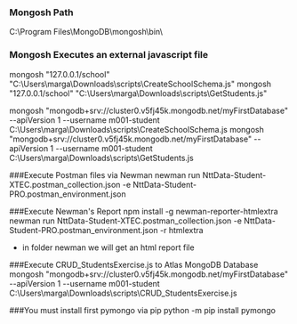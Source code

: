 ### Mongosh Path
C:\Program Files\MongoDB\mongosh\bin\

### Mongosh Executes an external javascript file
mongosh "127.0.0.1/school" "C:\Users\marga\Downloads\scripts\CreateSchoolSchema.js"
mongosh "127.0.0.1/school" "C:\Users\marga\Downloads\scripts\GetStudents.js"

mongosh "mongodb+srv://cluster0.v5fj45k.mongodb.net/myFirstDatabase" --apiVersion 1 --username m001-student C:\Users\marga\Downloads\scripts\CreateSchoolSchema.js
mongosh "mongodb+srv://cluster0.v5fj45k.mongodb.net/myFirstDatabase" --apiVersion 1 --username m001-student C:\Users\marga\Downloads\scripts\GetStudents.js

###Execute Postman files via Newman 
newman run NttData-Student-XTEC.postman_collection.json -e NttData-Student-PRO.postman_environment.json

###Execute Newman's Report
npm install -g newman-reporter-htmlextra
newman run NttData-Student-XTEC.postman_collection.json -e NttData-Student-PRO.postman_environment.json -r htmlextra
- in folder newman we will get an html report file

###Execute CRUD_StudentsExercise.js to Atlas MongoDB Database
mongosh "mongodb+srv://cluster0.v5fj45k.mongodb.net/myFirstDatabase" --apiVersion 1 --username m001-student C:\Users\marga\Downloads\scripts\CRUD_StudentsExercise.js

###You must install first pymongo via pip
python -m pip install pymongo